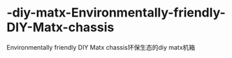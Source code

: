 # -diy-matx-Environmentally-friendly-DIY-Matx-chassis
Environmentally friendly DIY Matx chassis环保生态的diy matx机箱
